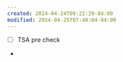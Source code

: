 ```yaml
---
created: 2024-04-24T09:22:29-04:00
modified: 2024-04-25T07:48:04-04:00
---
```


- [ ] TSA pre check
-
